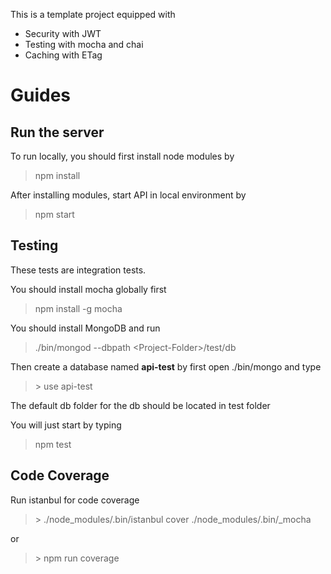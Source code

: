 This is a template project equipped with

* Security with JWT
* Testing with mocha and chai
* Caching with ETag


# Guides

## Run the server

To run locally, you should first install node modules by

> npm install

After installing modules, start API in local environment by

> npm start


## Testing

These tests are integration tests.

You should install mocha globally first

> npm install -g mocha

You should install MongoDB and run

> ./bin/mongod --dbpath \<Project-Folder\>/test/db

Then create a database named **api-test** by first open ./bin/mongo and type

> \> use api-test

The default db folder for the db should be located in test folder

You will just start by typing

> npm test

## Code Coverage
Run istanbul for code coverage

> \> ./node_modules/.bin/istanbul cover ./node_modules/.bin/_mocha

or

> \> npm run coverage 